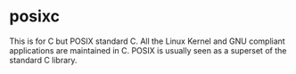 # posixc
This is for C but POSIX standard C. All the Linux Kernel and GNU compliant applications are maintained in C. POSIX is usually seen as a superset of the standard C library.  
